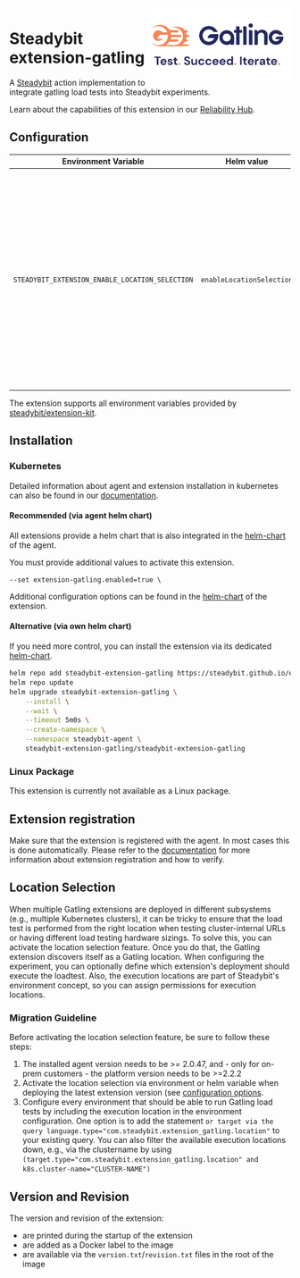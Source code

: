 <img src="./gatling-logo.png" height="130" align="right" alt="gatling logo">

# Steadybit extension-gatling

A [Steadybit](https://www.steadybit.com/) action implementation to integrate gatling load tests into Steadybit experiments.

Learn about the capabilities of this extension in our [Reliability Hub](https://hub.steadybit.com/extension/com.steadybit.extension_gatling).

## Configuration

| Environment Variable                            | Helm value                | Meaning                                                                                                                                                                                              | required | default |
|-------------------------------------------------|---------------------------|------------------------------------------------------------------------------------------------------------------------------------------------------------------------------------------------------|----------|---------|
| `STEADYBIT_EXTENSION_ENABLE_LOCATION_SELECTION` | `enableLocationSelection` | By default, the platform will select a random instance when executing actions from this extension. If you enable location selection, users can optionally specify the location via target selection. | no       | false   |

The extension supports all environment variables provided by [steadybit/extension-kit](https://github.com/steadybit/extension-kit#environment-variables).

## Installation

### Kubernetes

Detailed information about agent and extension installation in kubernetes can also be found in
our [documentation](https://docs.steadybit.com/install-and-configure/install-agent/install-on-kubernetes).

#### Recommended (via agent helm chart)

All extensions provide a helm chart that is also integrated in the
[helm-chart](https://github.com/steadybit/helm-charts/tree/main/charts/steadybit-agent) of the agent.

You must provide additional values to activate this extension.

```
--set extension-gatling.enabled=true \
```

Additional configuration options can be found in
the [helm-chart](https://github.com/steadybit/extension-gatling/blob/main/charts/steadybit-extension-gatling/values.yaml) of the
extension.

#### Alternative (via own helm chart)

If you need more control, you can install the extension via its
dedicated [helm-chart](https://github.com/steadybit/extension-gatling/blob/main/charts/steadybit-extension-gatling).

```bash
helm repo add steadybit-extension-gatling https://steadybit.github.io/extension-gatling
helm repo update
helm upgrade steadybit-extension-gatling \
    --install \
    --wait \
    --timeout 5m0s \
    --create-namespace \
    --namespace steadybit-agent \
    steadybit-extension-gatling/steadybit-extension-gatling
```

### Linux Package

This extension is currently not available as a Linux package.

## Extension registration

Make sure that the extension is registered with the agent. In most cases this is done automatically. Please refer to
the [documentation](https://docs.steadybit.com/install-and-configure/install-agent/extension-registration) for more
information about extension registration and how to verify.

## Location Selection
When multiple Gatling extensions are deployed in different subsystems (e.g., multiple Kubernetes clusters), it can be tricky to ensure that the load test is performed from the right location when testing cluster-internal URLs or having different load testing hardware sizings.
To solve this, you can activate the location selection feature.
Once you do that, the Gatling extension discovers itself as a Gatling location.
When configuring the experiment, you can optionally define which extension's deployment should execute the loadtest.
Also, the execution locations are part of Steadybit's environment concept, so you can assign permissions for execution locations.

### Migration Guideline
Before activating the location selection feature, be sure to follow these steps:
1. The installed agent version needs to be >= 2.0.47, and - only for on-prem customers - the platform version needs to be >=2.2.2
2. Activate the location selection via environment or helm variable when deploying the latest extension version (see [configuration options](#configuration).
3. Configure every environment that should be able to run Gatling load tests by including the execution location in the environment configuration.
	 One option is to add the statement `or target via the query language.type="com.steadybit.extension_gatling.location"` to your existing query.
	 You can also filter the available execution locations down, e.g., via the clustername by using `(target.type="com.steadybit.extension_gatling.location" and k8s.cluster-name="CLUSTER-NAME")`

## Version and Revision

The version and revision of the extension:
- are printed during the startup of the extension
- are added as a Docker label to the image
- are available via the `version.txt`/`revision.txt` files in the root of the image

